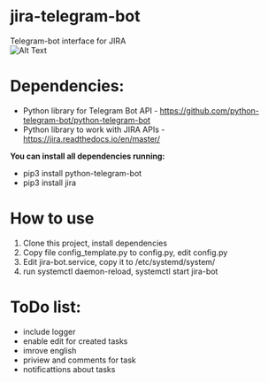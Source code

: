 # jira-telegram-bot
Telegram-bot interface for JIRA <br />
![Alt Text](https://github.com/ruslan337/jira-telegram-bot/blob/master/20180518_121727.gif)
# Dependencies:
* Python library for Telegram Bot API - https://github.com/python-telegram-bot/python-telegram-bot <br />
* Python library to work with JIRA APIs - https://jira.readthedocs.io/en/master/ <br />

<b>You can install all dependencies running:</b><br />
* pip3 install python-telegram-bot <br />
* pip3 install jira
# How to use
1) Clone this project, install dependencies
2) Copy file config_template.py to config.py, edit config.py
3) Edit jira-bot.service, copy it to /etc/systemd/system/
4) run systemctl daemon-reload, systemctl start jira-bot
# ToDo list:
* include logger
* enable edit for created tasks
* imrove english
* priview and comments for task
* notificattions about tasks
